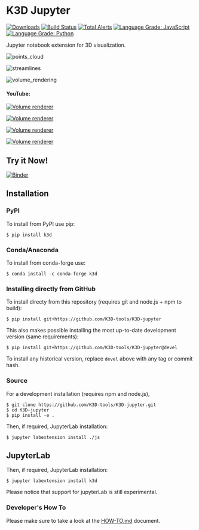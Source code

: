 # K3D Jupyter

[![Downloads](https://pepy.tech/badge/k3d)](https://pepy.tech/project/k3d)
[![Build Status](https://travis-ci.org/K3D-tools/K3D-jupyter.svg)](https://travis-ci.org/K3D-tools/K3D-jupyter)
[![Total Alerts](https://img.shields.io/lgtm/alerts/g/K3D-tools/K3D-jupyter.svg?logo=lgtm&logoWidth=18)](https://lgtm.com/projects/g/K3D-tools/K3D-jupyter/alerts/)
[![Language Grade: JavaScript](https://img.shields.io/lgtm/grade/javascript/g/K3D-tools/K3D-jupyter.svg?logo=lgtm&logoWidth=18)](https://lgtm.com/projects/g/K3D-tools/K3D-jupyter/context:javascript)
[![Language Grade: Python](https://img.shields.io/lgtm/grade/python/g/K3D-tools/K3D-jupyter.svg?logo=lgtm&logoWidth=18)](https://lgtm.com/projects/g/K3D-tools/K3D-jupyter/context:python)

Jupyter notebook extension for 3D visualization.

![points_cloud](imgs/points_cloud.gif)

![streamlines](imgs/streamlines.gif)

![volume_rendering](imgs/vr.gif)

#### YouTube:

[![Volume renderer](https://img.youtube.com/vi/zCeQ_ZXy_Ps/0.jpg)](https://www.youtube.com/watch?v=zCeQ_ZXy_Ps)

[![Volume renderer](https://img.youtube.com/vi/9evYSq3ieVs/0.jpg)](https://www.youtube.com/watch?v=9evYSq3ieVs)

[![Volume renderer](https://img.youtube.com/vi/DbCiauTuJrU/0.jpg)](https://www.youtube.com/watch?v=DbCiauTuJrU)

[![Volume renderer](https://img.youtube.com/vi/wIbBpUlB5vc/0.jpg)](https://www.youtube.com/watch?v=wIbBpUlB5vc)


## Try it Now!
[![Binder](https://mybinder.org/badge.svg)](https://mybinder.org/v2/gh/K3D-tools/K3D-jupyter/master?filepath=index.ipynb)

## Installation

### PyPI

To install from PyPI use pip:

    $ pip install k3d

### Conda/Anaconda

To install from conda-forge use:

    $ conda install -c conda-forge k3d

### Installing directly from GitHub

To install directy from this repository (requires git and node.js + npm to build):

    $ pip install git+https://github.com/K3D-tools/K3D-jupyter

This also makes possible installing the most up-to-date development version (same requirements):

    $ pip install git+https://github.com/K3D-tools/K3D-jupyter@devel

To install any historical version, replace `devel` above with any tag or commit hash.

### Source

For a development installation (requires npm and node.js),

    $ git clone https://github.com/K3D-tools/K3D-jupyter.git
    $ cd K3D-jupyter
    $ pip install -e .

Then, if required, JupyterLab installation:

    $ jupyter labextension install ./js

## JupyterLab

Then, if required, JupyterLab installation:

    $ jupyter labextension install k3d

Please notice that support for jupyterLab is still experimental.

### Developer's How To

Please make sure to take a look at the [HOW-TO.md](HOW-TO.md) document.
